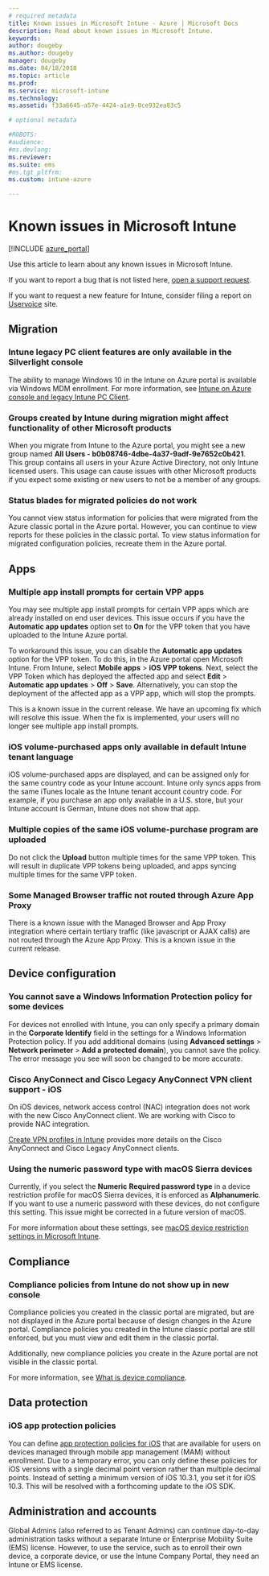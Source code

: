 ```yaml
---
# required metadata
title: Known issues in Microsoft Intune - Azure | Microsoft Docs
description: Read about known issues in Microsoft Intune.
keywords:
author: dougeby
ms.author: dougeby
manager: dougeby
ms.date: 04/18/2018
ms.topic: article
ms.prod:
ms.service: microsoft-intune
ms.technology:
ms.assetid: f33a6645-a57e-4424-a1e9-0ce932ea83c5

# optional metadata

#ROBOTS:
#audience:
#ms.devlang:
ms.reviewer:
ms.suite: ems
#ms.tgt_pltfrm:
ms.custom: intune-azure

---
```


# Known issues in Microsoft Intune


[!INCLUDE [azure_portal](./includes/azure_portal.md)]

Use this article to learn about any known issues in Microsoft Intune.

If you want to report a bug that is not listed here, [open a support request](get-support.md).

If you want to request a new feature for Intune, consider filing a report on [Uservoice](https://microsoftintune.uservoice.com/forums/291681-ideas/category/189016-azure-admin-console) site.

## Migration

### Intune legacy PC client features are only available in the Silverlight console

The ability to manage Windows 10 in the Intune on Azure portal is available via Windows MDM enrollment. For more information, see [Intune on Azure console and legacy Intune PC Client](https://docs.microsoft.com/intune-classic/deploy-use/intune-on-azure).

### Groups created by Intune during migration might affect functionality of other Microsoft products

When you migrate from Intune to the Azure portal, you might see a new group named **All Users - b0b08746-4dbe-4a37-9adf-9e7652c0b421**. This group contains all users in your Azure Active Directory, not only Intune licensed users. This usage can cause issues with other Microsoft products if you expect some existing or new users to not be a member of any groups.

### Status blades for migrated policies do not work

You cannot view status information for policies that were migrated from the Azure classic portal in the Azure portal. However, you can continue to view reports for these policies in the classic portal. To view status information for migrated configuration policies, recreate them in the Azure portal.

## Apps


### Multiple app install prompts for certain VPP apps
You may see multiple app install prompts for certain VPP apps which are already installed on end user devices. This issue occurs if you have the **Automatic app updates** option set to **On** for the VPP token that you have uploaded to the Intune Azure portal.    

To workaround this issue, you can disable the **Automatic app updates** option for the VPP token. To do this, in the Azure portal open Microsoft Intune. From Intune, select **Mobile apps** > **iOS VPP tokens**. Next, select the VPP Token which has deployed the affected app and select **Edit** > **Automatic app updates** > **Off** > **Save**. Alternatively, you can stop the deployment of the affected app as a VPP app, which will stop the prompts.    

This is a known issue in the current release. We have an upcoming fix which will resolve this issue. When the fix is implemented, your users will no longer see multiple app install prompts.

### iOS volume-purchased apps only available in default Intune tenant language
iOS volume-purchased apps are displayed, and can be assigned only for the same country code as your Intune account. Intune only syncs apps from the same iTunes locale as the Intune tenant account country code. For example, if you purchase an app only available in a U.S. store, but your Intune account is German, Intune does not show that app.

### Multiple copies of the same iOS volume-purchase program are uploaded
Do not click the **Upload** button multiple times for the same VPP token. This will result in duplicate VPP tokens being uploaded, and apps syncing multiple times for the same VPP token.

### Some Managed Browser traffic not routed through Azure App Proxy <!-- 2463492 -->
There is a known issue with the Managed Browser and App Proxy integration where certain tertiary traffic (like javascript or AJAX calls) are not routed through the Azure App Proxy. This is a known issue in the current release.  

<!-- ## Groups -->

## Device configuration

### You cannot save a Windows Information Protection policy for some devices

For devices not enrolled with Intune, you can only specify a primary domain in the **Corporate Identify** field in the settings for a Windows Information Protection policy.
If you add additional domains (using **Advanced settings** > **Network perimeter** > **Add a protected domain**), you cannot save the policy. The error message you see will soon be changed to be more accurate.

### Cisco AnyConnect and Cisco Legacy AnyConnect VPN client support - iOS

On iOS devices, network access control (NAC) integration does not work with the new Cisco AnyConnect client. We are working with Cisco to provide NAC integration.

[Create VPN profiles in Intune](vpn-settings-ios.md) provides more details on the Cisco AnyConnect and Cisco Legacy AnyConnect clients.

### Using the numeric password type with macOS Sierra devices

Currently, if you select the **Numeric** **Required password type** in a device restriction profile for macOS Sierra devices, it is enforced as **Alphanumeric**. If you want to use a numeric password with these devices, do not configure this setting.
This issue might be corrected in a future version of macOS.

For more information about these settings, see [macOS device restriction settings in Microsoft Intune](device-restrictions-macos.md).

## Compliance

### Compliance policies from Intune do not show up in new console

Compliance policies you created in the classic portal are migrated, but are not displayed in the Azure portal because of design changes in the Azure portal. Compliance policies you created in the Intune classic portal are still enforced, but you must view and edit them in the classic portal.

Additionally, new compliance policies you create in the Azure portal are not visible in the classic portal.

For more information, see [What is device compliance](device-compliance.md).

<!-- ## Enrollment -->


## Data protection

### iOS app protection policies

You can define [app protection policies for iOS](app-protection-policy-settings-ios.md) that are available for users on devices managed through mobile app management (MAM) without enrollment. Due to a temporary error, you can only define these policies for iOS versions with a single decimal point version rather than multiple decimal points. Instead of setting a minimum version of iOS 10.3.1, you set it for iOS 10.3. This will be resolved with a forthcoming update to the iOS SDK.


## Administration and accounts

Global Admins (also referred to as Tenant Admins) can continue day-to-day administration tasks without a separate Intune or Enterprise Mobility Suite (EMS) license. However, to use the service, such as to enroll their own device, a corporate device, or use the Intune Company Portal, they need an Intune or EMS license.

<!-- ## Additional items -->
